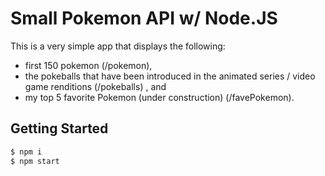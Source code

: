 # Small Pokemon API w/ Node.JS

This is a very simple app that displays the following:
* first 150 pokemon (/pokemon), 
* the pokeballs that have been introduced in the animated series / video game renditions (/pokeballs) , and 
* my top 5 favorite Pokemon (under construction) (/favePokemon).


## Getting Started
```bash
$ npm i
$ npm start
```
